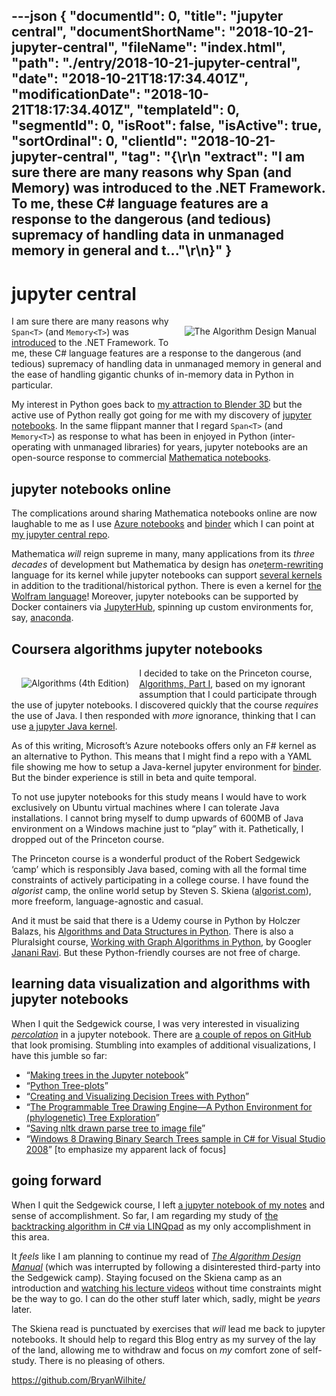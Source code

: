 ---json
{
  "documentId": 0,
  "title": "jupyter central",
  "documentShortName": "2018-10-21-jupyter-central",
  "fileName": "index.html",
  "path": "./entry/2018-10-21-jupyter-central",
  "date": "2018-10-21T18:17:34.401Z",
  "modificationDate": "2018-10-21T18:17:34.401Z",
  "templateId": 0,
  "segmentId": 0,
  "isRoot": false,
  "isActive": true,
  "sortOrdinal": 0,
  "clientId": "2018-10-21-jupyter-central",
  "tag": "{\r\n  \"extract\": \"I am sure there are many reasons why Span<T> (and Memory<T>) was introduced to the .NET Framework. To me, these C# language features are a response to the dangerous (and tedious) supremacy of handling data in unmanaged memory in general and t...\"\r\n}"
}
---

# jupyter central

[<img alt="The Algorithm Design Manual" src="https://images-na.ssl-images-amazon.com/images/I/515GcxK1FFL.jpg" style="float:right;margin:16px;">](https://www.amazon.com/Algorithm-Design-Manual-Steven-Skiena/dp/1848000693?SubscriptionId=1SW6D7X6ZXXR92KVX0G2&tag=thekintespacec00&linkCode=xm2&camp=2025&creative=165953&creativeASIN=1848000693)

I am sure there are many reasons why `Span<T>` (and `Memory<T>`) was [introduced](https://channel9.msdn.com/Events/Connect/2017/T125) to the .NET Framework. To me, these C# language features are a response to the dangerous (and tedious) supremacy of handling data in unmanaged memory in general and the ease of handling gigantic chunks of in-memory data in Python in particular.

My interest in Python goes back to [my attraction to Blender 3D](https://www.blender.org/features/scripting/) but the active use of Python really got going for me with my discovery of [jupyter notebooks](http://jupyter.org/try). In the same flippant manner that I regard `Span<T>` (and `Memory<T>`) as response to what has been in enjoyed in Python (inter-operating with unmanaged libraries) for years, jupyter notebooks are an open-source response to commercial [Mathematica notebooks](http://www.wolfram.com/technologies/nb/).

## jupyter notebooks online

The complications around sharing Mathematica notebooks online are now laughable to me as I use [Azure notebooks](https://notebooks.azure.com/rasx) and [binder](https://mybinder.org/) which I can point at [my jupyter central repo](https://github.com/BryanWilhite/jupyter-central).

Mathematica *will* reign supreme in many, many applications from its *three decades* of development but Mathematica by design has *one*[term-rewriting](https://en.wikipedia.org/wiki/Rewriting) language for its kernel while jupyter notebooks can support [several kernels](https://github.com/jupyter/jupyter/wiki/Jupyter-kernels) in addition to the traditional/historical python. There is even a kernel for [the Wolfram language](https://github.com/mmatera/iwolfram)! Moreover, jupyter notebooks can be supported by Docker containers via [JupyterHub](https://jupyterhub.readthedocs.io/en/latest/), spinning up custom environments for, say, [anaconda](https://medium.com/@ybarraud/setting-up-jupyterhub-with-sudospawner-and-anaconda-844628c0dbee).

## Coursera algorithms jupyter notebooks

[<img alt="Algorithms (4th Edition)" src="https://images-na.ssl-images-amazon.com/images/I/41%2BpJNrGujL.jpg" style="float:left;margin:16px;">](https://www.amazon.com/Algorithms-4th-Robert-Sedgewick/dp/032157351X?SubscriptionId=1SW6D7X6ZXXR92KVX0G2&tag=thekintespacec00&linkCode=xm2&camp=2025&creative=165953&creativeASIN=032157351X)

I decided to take on the Princeton course, [Algorithms, Part I](https://www.coursera.org/learn/algorithms-part1/), based on my ignorant assumption that I could participate through the use of jupyter notebooks. I discovered quickly that the course *requires* the use of Java. I then responded with *more* ignorance, thinking that I can use [a jupyter Java kernel](https://github.com/SpencerPark/IJava).

As of this writing, Microsoft’s Azure notebooks offers only an F# kernel as an alternative to Python. This means that I might find a repo with a YAML file showing me how to setup a Java-kernel jupyter environment for [binder](https://mybinder.org/). But the binder experience is still in beta and quite temporal.

To not use jupyter notebooks for this study means I would have to work exclusively on Ubuntu virtual machines where I can tolerate Java installations. I cannot bring myself to dump upwards of 600MB of Java environment on a Windows machine just to “play” with it. Pathetically, I dropped out of the Princeton course.

The Princeton course is a wonderful product of the Robert Sedgewick ‘camp’ which is responsibly Java based, coming with all the formal time constraints of actively participating in a college course. I have found the *algorist* camp, the online world setup by Steven S. Skiena ([algorist.com](http://algorist.com/)), more freeform, language-agnostic and casual.

And it must be said that there is a Udemy course in Python by Holczer Balazs, his [Algorithms and Data Structures in Python](https://www.udemy.com/algorithms-and-data-structures-in-python/). There is also a Pluralsight course, [Working with Graph Algorithms in Python](https://www.pluralsight.com/courses/graph-algorithms-python?aid=7010a000001x3JXAAY&promo=&oid=&utm_source=non_branded&utm_medium=digital_paid_search_bing&utm_campaign=Bing_US_Dynamic&utm_content=&s_kwcid=AL!5668!10!77446913240513!dat-2329246664020045:loc-190&ef_id=WbqObwAABGZYzA5z:20181021084406:s), by Googler [Janani Ravi](https://www.linkedin.com/in/jananiravi). But these Python-friendly courses are not free of charge.

## learning data visualization and algorithms with jupyter notebooks

When I quit the Sedgewick course, I was very interested in visualizing [*percolation*](https://introcs.cs.princeton.edu/java/assignments/percolation.html) in a jupyter notebook. There are [a couple of repos on GitHub](https://github.com/topics/monte-carlo-simulation?l=jupyter+notebook) that look promising. Stumbling into examples of additional visualizations, I have this jumble so far:

* “[Making trees in the Jupyter notebook](http://chuckpr.github.io/blog/trees2.html)”
* “[Python Tree-plots](https://plot.ly/python/tree-plots/)”
* “[Creating and Visualizing Decision Trees with Python](https://medium.com/@rnbrown/creating-and-visualizing-decision-trees-with-python-f8e8fa394176)”
* “[The Programmable Tree Drawing Engine—A Python Environment for (phylogenetic) Tree Exploration](http://etetoolkit.org/docs/2.3/tutorial/tutorial_drawing.html)”
* “[Saving nltk drawn parse tree to image file](https://stackoverflow.com/questions/23429117/saving-nltk-drawn-parse-tree-to-image-file/24748479#24748479)”
* “[Windows 8 Drawing Binary Search Trees sample in C# for Visual Studio 2008](https://code.msdn.microsoft.com/windowsapps/Drawing-Binary-Search-Trees-4c49410f)” [to emphasize my apparent lack of focus]

## going forward

When I quit the Sedgewick course, I left [a jupyter notebook of my notes](https://notebooks.azure.com/rasx/libraries/coursera-algorithms-part-1) and sense of accomplishment. So far, I am regarding my study of [the backtracking algorithm in C# via LINQpad](https://github.com/BryanWilhite/LinqPad/blob/e472f15f572f35a4557f47c769e684eddccd8d4a/Queries/funkyKB/Interview%20-%20powered%20by%20HackerRank%20-%20consecutive%20sums.linq) as my only accomplishment in this area.

It *feels* like I am planning to continue my read of [*The Algorithm Design Manual*](https://www.amazon.com/Algorithm-Design-Manual-Steven-Skiena/dp/1848000693?SubscriptionId=1SW6D7X6ZXXR92KVX0G2&tag=thekintespacec00&linkCode=xm2&camp=2025&creative=165953&creativeASIN=1848000693) (which was interrupted by following a disinterested third-party into the Sedgewick camp). Staying focused on the Skiena camp as an introduction and [watching his lecture videos](https://www.youtube.com/watch?v=ZFjhkohHdAA&list=PLOtl7M3yp-DV69F32zdK7YJcNXpTunF2b) without time constraints might be the way to go. I can do the other stuff later which, sadly, might be *years* later.

The Skiena read is punctuated by exercises that *will* lead me back to jupyter notebooks. It should help to regard this Blog entry as my survey of the lay of the land, allowing me to withdraw and focus on *my* comfort zone of self-study. There is no pleasing of others.

<https://github.com/BryanWilhite/>
